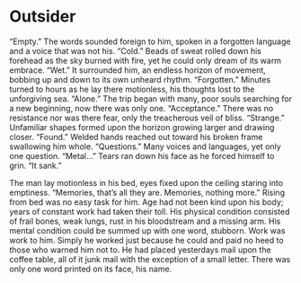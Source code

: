 # Outsider

  “Empty.” The words sounded foreign to him, spoken in a forgotten language and a voice that was not his. 
“Cold.” Beads of sweat rolled down his forehead as the sky burned with fire, yet he could only dream of its warm embrace. 
“Wet.” It surrounded him, an endless horizon of movement, bobbing up and down to its own unheard rhythm. 
“Forgotten.” Minutes turned to hours as he lay there motionless, his thoughts lost to the unforgiving sea. 
“Alone.” The trip began with many, poor souls searching for a new beginning, now there was only one. 
“Acceptance.” There was no resistance nor was there fear, only the treacherous veil of bliss. 
“Strange.” Unfamiliar shapes formed upon the horizon growing larger and drawing closer. 
“Found.” Welded hands reached out toward his broken frame swallowing him whole. 
“Questions.” Many voices and languages, yet only one question. 
“Metal…” Tears ran down his face as he forced himself to grin. “It sank.”

  The man lay motionless in his bed, eyes fixed upon the ceiling staring into emptiness. 
“Memories, that’s all they are. Memories, nothing more.” Rising from bed was no easy task for him. 
Age had not been kind upon his body; years of constant work had taken their toll. 
His physical condition consisted of frail bones, weak lungs, rust in his bloodstream and a missing arm. 
His mental condition could be summed up with one word, stubborn. 
Work was work to him. 
Simply he worked just because he could and paid no heed to those who warned him not to. 
He had placed yesterdays mail upon the coffee table, all of it junk mail with the exception of a small letter. 
There was only one word printed on its face, his name.
